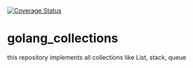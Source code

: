 [![Coverage Status](https://coveralls.io/repos/github/architagr/golang_collections/badge.svg?branch=main)](https://coveralls.io/github/architagr/golang_collections?branch=main)

# golang_collections
this repository implements all collections like List, stack, queue 
